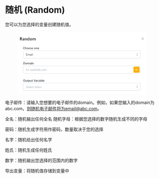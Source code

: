 # 随机 (Random)

您可以为您选择的变量创建随机值。

<figure><img src="../../.gitbook/assets/image (7).png" alt=""><figcaption></figcaption></figure>

电子邮件：请输入您想要的电子邮件的domain。例如，如果您输入的domain为abc.com，则随机电子邮件将为email@abc.com。

全名：随机输出任何全名 随机字母：根据您选择的数字随机生成不同的字母

密码：随机生成字符用作密码，数量取决于您的选择

名字：随机给出任何名字

姓氏：随机生成任何姓氏

数字：随机输出您选择的范围内的数字

导出变量：将随机值存储到变量中
